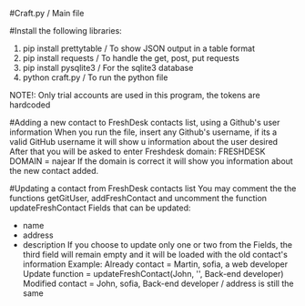 #Craft.py / Main file

#Install the following libraries:
1. pip install prettytable / To show JSON output in a table format
2. pip install requests / To handle the get, post, put requests
3. pip install pysqlite3 / For the sqlite3 database 
4. python craft.py / To run the python file

NOTE!: Only trial accounts are used in this program, the tokens are hardcoded


#Adding a new contact to FreshDesk contacts list, using a Github's user information
When you run the file, insert any Github's username, if its a valid GitHub username it will show u information about the user desired
After that you will be asked to enter Freshdesk domain:
FRESHDESK DOMAIN = najear
If the domain is correct it will show you information about the new contact added.

#Updating a contact from FreshDesk contacts list
You may comment the the functions getGitUser, addFreshContact and uncomment the function updateFreshContact
Fields that can be updated:
 * name
 * address
 * description 
 If you choose to update only one or two from the Fields, the third field will remain empty and it will be loaded with the old contact's information
 Example: 
 Already contact = Martin, sofia, a web developer
 Update function = updateFreshContact(John, '', Back-end developer)
 Modified contact = John, sofia, Back-end developer / address is still the same
 




